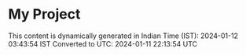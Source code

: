 # My Project

This content is dynamically generated in Indian Time (IST): 2024-01-12 03:43:54 IST
Converted to UTC: 2024-01-11 22:13:54 UTC

